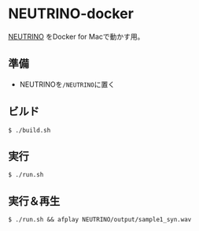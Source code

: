 # NEUTRINO-docker

[NEUTRINO](https://n3utrino.work/) をDocker for Macで動かす用。

## 準備

- NEUTRINOを`/NEUTRINO`に置く

## ビルド

```
$ ./build.sh
```

## 実行

```
$ ./run.sh
```

## 実行＆再生

```
$ ./run.sh && afplay NEUTRINO/output/sample1_syn.wav
```
